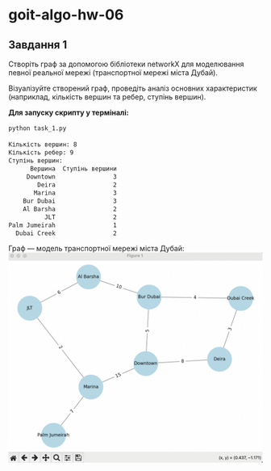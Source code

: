 # goit-algo-hw-06
## Завдання 1

Створіть граф за допомогою бібліотеки networkX для моделювання певної реальної мережі (транспортної мережі міста Дубай).

Візуалізуйте створений граф, проведіть аналіз основних характеристик (наприклад, кількість вершин та ребер, ступінь вершин).

**Для запуску скрипту у терміналі:**
```
python task_1.py

Кількість вершин: 8
Кількість ребер: 9
Ступінь вершин:
      Вершина  Ступінь вершини
     Downtown                3
        Deira                2
       Marina                3
    Bur Dubai                3
    Al Barsha                2
          JLT                2
Palm Jumeirah                1
  Dubai Creek                2
```

Граф — модель транспортної мережі міста Дубай:
![image info](graph.png)